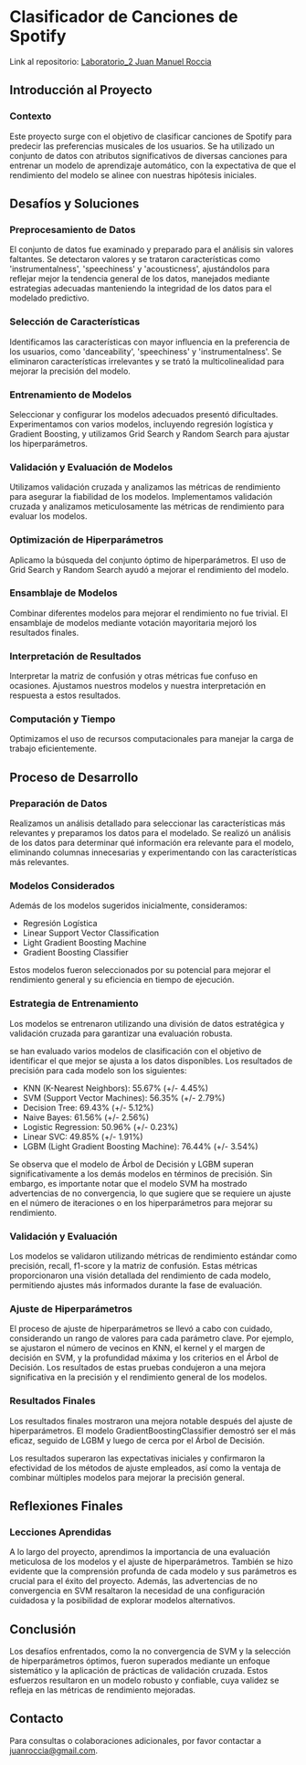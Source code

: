 # Clasificador de Canciones de Spotify

Link al repositorio: [Laboratorio_2 Juan Manuel Roccia](https://github.com/JuanRoccia/MachineLearningUPSO/blob/main/Laboratorio%202/Laboratorio_Clasificador_Canciones_Spotify.ipynb)

## Introducción al Proyecto

### Contexto
Este proyecto surge con el objetivo de clasificar canciones de Spotify para predecir las preferencias musicales de los usuarios. Se ha utilizado un conjunto de datos con atributos significativos de diversas canciones para entrenar un modelo de aprendizaje automático, con la expectativa de que el rendimiento del modelo se alinee con nuestras hipótesis iniciales.

## Desafíos y Soluciones

### Preprocesamiento de Datos
El conjunto de datos fue examinado y preparado para el análisis sin valores faltantes. Se detectaron valores y se trataron características como 'instrumentalness', 'speechiness' y 'acousticness', ajustándolos para reflejar mejor la tendencia general de los datos, manejados mediante estrategias adecuadas manteniendo la integridad de los datos para el modelado predictivo.

### Selección de Características
Identificamos las características con mayor influencia en la preferencia de los usuarios, como 'danceability', 'speechiness' y 'instrumentalness'. Se eliminaron características irrelevantes y se trató la multicolinealidad para mejorar la precisión del modelo.

### Entrenamiento de Modelos
Seleccionar y configurar los modelos adecuados presentó dificultades. Experimentamos con varios modelos, incluyendo regresión logística y Gradient Boosting, y utilizamos Grid Search y Random Search para ajustar los hiperparámetros.

### Validación y Evaluación de Modelos
Utilizamos validación cruzada y analizamos las métricas de rendimiento para asegurar la fiabilidad de los modelos. Implementamos validación cruzada y analizamos meticulosamente las métricas de rendimiento para evaluar los modelos.

### Optimización de Hiperparámetros
Aplicamo la búsqueda del conjunto óptimo de hiperparámetros. El uso de Grid Search y Random Search ayudó a mejorar el rendimiento del modelo.

### Ensamblaje de Modelos
Combinar diferentes modelos para mejorar el rendimiento no fue trivial. El ensamblaje de modelos mediante votación mayoritaria mejoró los resultados finales.

### Interpretación de Resultados
Interpretar la matriz de confusión y otras métricas fue confuso en ocasiones. Ajustamos nuestros modelos y nuestra interpretación en respuesta a estos resultados.

### Computación y Tiempo
Optimizamos el uso de recursos computacionales para manejar la carga de trabajo eficientemente.

## Proceso de Desarrollo

### Preparación de Datos
Realizamos un análisis detallado para seleccionar las características más relevantes y preparamos los datos para el modelado. Se realizó un análisis de los datos para determinar qué información era relevante para el modelo, eliminando columnas innecesarias y experimentando con las características más relevantes.

### Modelos Considerados
Además de los modelos sugeridos inicialmente, consideramos:
- Regresión Logística
- Linear Support Vector Classification
- Light Gradient Boosting Machine
- Gradient Boosting Classifier

Estos modelos fueron seleccionados por su potencial para mejorar el rendimiento general y su eficiencia en tiempo de ejecución.

### Estrategia de Entrenamiento
Los modelos se entrenaron utilizando una división de datos estratégica y validación cruzada para garantizar una evaluación robusta.

 se han evaluado varios modelos de clasificación con el objetivo de identificar el que mejor se ajusta a los datos disponibles. Los resultados de precisión para cada modelo son los siguientes:

- KNN (K-Nearest Neighbors): 55.67% (+/- 4.45%)
- SVM (Support Vector Machines): 56.35% (+/- 2.79%)
- Decision Tree: 69.43% (+/- 5.12%)
- Naive Bayes: 61.56% (+/- 2.56%)
- Logistic Regression: 50.96% (+/- 0.23%)
- Linear SVC: 49.85% (+/- 1.91%)
- LGBM (Light Gradient Boosting Machine): 76.44% (+/- 3.54%)

Se observa que el modelo de Árbol de Decisión y LGBM superan significativamente a los demás modelos en términos de precisión. Sin embargo, es importante notar que el modelo SVM ha mostrado advertencias de no convergencia, lo que sugiere que se requiere un ajuste en el número de iteraciones o en los hiperparámetros para mejorar su rendimiento.

### Validación y Evaluación
Los modelos se validaron utilizando métricas de rendimiento estándar como precisión, recall, f1-score y la matriz de confusión. Estas métricas proporcionaron una visión detallada del rendimiento de cada modelo, permitiendo ajustes más informados durante la fase de evaluación.

### Ajuste de Hiperparámetros
El proceso de ajuste de hiperparámetros se llevó a cabo con cuidado, considerando un rango de valores para cada parámetro clave. Por ejemplo, se ajustaron el número de vecinos en KNN, el kernel y el margen de decisión en SVM, y la profundidad máxima y los criterios en el Árbol de Decisión. Los resultados de estas pruebas condujeron a una mejora significativa en la precisión y el rendimiento general de los modelos.

### Resultados Finales
Los resultados finales mostraron una mejora notable después del ajuste de hiperparámetros. El modelo GradientBoostingClassifier demostró ser el más eficaz, seguido de LGBM y luego de cerca por el Árbol de Decisión. 

Los resultados superaron las expectativas iniciales y confirmaron la efectividad de los métodos de ajuste empleados, así como la ventaja de combinar múltiples modelos para mejorar la precisión general.

## Reflexiones Finales

### Lecciones Aprendidas
A lo largo del proyecto, aprendimos la importancia de una evaluación meticulosa de los modelos y el ajuste de hiperparámetros. También se hizo evidente que la comprensión profunda de cada modelo y sus parámetros es crucial para el éxito del proyecto. Además, las advertencias de no convergencia en SVM resaltaron la necesidad de una configuración cuidadosa y la posibilidad de explorar modelos alternativos.

## Conclusión

Los desafíos enfrentados, como la no convergencia de SVM y la selección de hiperparámetros óptimos, fueron superados mediante un enfoque sistemático y la aplicación de prácticas de validación cruzada. Estos esfuerzos resultaron en un modelo robusto y confiable, cuya validez se refleja en las métricas de rendimiento mejoradas.

## Contacto

Para consultas o colaboraciones adicionales, por favor contactar a [juanroccia@gmail.com](mailto:juanroccia@gmail.com).
